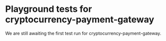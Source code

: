 # Playground tests for cryptocurrency-payment-gateway
We are still awaiting the first test run for cryptocurrency-payment-gateway.
